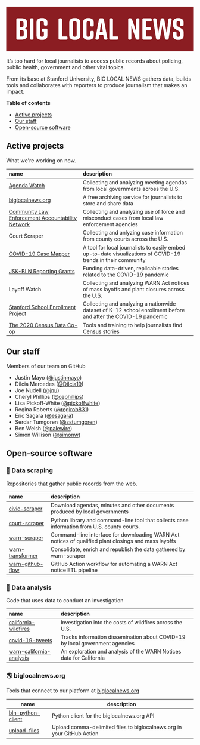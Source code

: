 ![BIG LOCAL NEWS](https://raw.githubusercontent.com/biglocalnews/.github/main/profile/github-840x200.png)

It’s too hard for local journalists to access public records about policing, public health, government and other vital topics.

From its base at Stanford University, BIG LOCAL NEWS gathers data, builds tools and collaborates with reporters to produce journalism that makes an impact.

**Table of contents**

* [Active projects](https://github.com/biglocalnews#active-projects)
* [Our staff](https://github.com/biglocalnews#our-staff)
* [Open-source software](https://github.com/biglocalnews#open-source-software)

## Active projects

What we're working on now.

| name                                             | description                                                                                                  |
|:-------------------------------------------------|:-------------------------------------------------------------------------------------------------------------|
| [Agenda Watch](http://agendawatch.org/)                                     | Collecting and analyzing meeting agendas from local governments across the U.S.                              |
| [biglocalnews.org](https://biglocalnews.org)                                 | A free archiving service for journalists to store and share data                                             |
| [Community Law Enforcement Accountability Network](https://data.berkeley.edu/news/berkeley-data-science-students-journalism-faculty-building-public-database-police-misconduct) | Collecting and analyzing use of force and misconduct cases from local law enforcement agencies               |
| Court Scraper                                    | Collecting and anlyzing case information from county courts across the U.S.                                  |
| [COVID-19 Case Mapper](https://covid19.biglocalnews.org/county-maps/index.html#/)                             | A tool for local journalists to easily embed up-to-date visualizations of COVID-19 trends in their community |
| [JSK-BLN Reporting Grants](https://jsk.stanford.edu/news/2020/jsk-and-big-local-news-launch-new-data-journalism-grants/)                         | Funding data-driven, replicable stories related to the COVID-19 pandemic                                     |
| Layoff Watch                                     | Collecting and analyzing WARN Act notices of mass layoffs and plant closures across the U.S.                 |
| [Stanford School Enrollment Project](https://docs.google.com/document/d/1WRm4KZPDGL1USPaf0E1AIa7gbyeKncv04Pg_rM1N7po/edit)               | Collecting and analyzing a nationwide dataset of K-12 school enrollment before and after the COVID-19 pandemic                        |
| [The 2020 Census Data Co-op](https://sites.google.com/stanford.edu/census-data-co-op)                       | Tools and training to help journalists find Census stories                                                   |

## Our staff

Members of our team on GitHub

* Justin Mayo ([@justinmayo](https://github.com/justinmayo))
* Dilcia Mercedes ([@Dilcia19](https://github.com/dilcia19/))
* Joe Nudell ([@jnu](https://github.com/jnu))
* Cheryl Phillips ([@cephillips](https://github.com/cephillips))
* Lisa Pickoff-White ([@pickoffwhite](https://github.com/pickoffwhite))
* Regina Roberts ([@regirob831](https://github.com/regirob831))
* Eric Sagara ([@esagara](https://github.com/esagara))
* Serdar Tumgoren ([@zstumgoren](https://github.com/zstumgoren))
* Ben Welsh ([@palewire](https://github.com/palewire))
* Simon Willison ([@simonw](https://github.com/simonw))

## Open-source software

### 🔢 Data scraping

Repositories that gather public records from the web.

| name             | description                                                                                                                         |
|:-----------------|:------------------------------------------------------------------------------------------------------------------------------------|
| [civic-scraper](https://github.com/biglocalnews/civic-scraper)    | Download agendas, minutes and other documents produced by local governments                                                         |
| [court-scraper](https://github.com/biglocalnews/court-scraper)    | Python library and command-line tool that collects case information from U.S. county courts.        |
| [warn-scraper](https://github.com/biglocalnews/warn-scraper)     | Command-line interface for downloading WARN Act notices of qualified plant closings and mass layoffs |
| [warn-transformer](https://github.com/biglocalnews/warn-transformer) | Consolidate, enrich and republish the data gathered by warn-scraper                                                                 |
| [warn-github-flow](https://github.com/biglocalnews/warn-github-flow) | GitHub Action workflow for automating a WARN Act notice ETL pipeline                                                                |
### 🧮 Data analysis

Code that uses data to conduct an investigation

| name                                                                                 | description                                                                  |
|:-------------------------------------------------------------------------------------|:-----------------------------------------------------------------------------|
| [california-wildfires](https://github.com/biglocalnews/california-wildfires)         | Investigation into the costs of wildfires across the U.S.                    |
| [covid-19-tweets](https://github.com/biglocalnews/covid19-tweets)                    | Tracks information dissemination about COVID-19 by local government agencies |
| [warn-california-analysis](https://github.com/biglocalnews/warn-california-analysis) | An exploration and analysis of the WARN Notices data for California          |

### 🌎 biglocalnews.org

Tools that connect to our platform at [biglocalnews.org](https://biglocalnews.org)

| name                                                                   | description                                                            |
|------------------------------------------------------------------------|------------------------------------------------------------------------|
| [bln-python-client](https://github.com/biglocalnews/bln-python-client) | Python client for the biglocalnews.org API                             |
| [upload-files](https://github.com/biglocalnews/upload-files)           | Upload comma-delimited files to biglocalnews.org in your GitHub Action |
